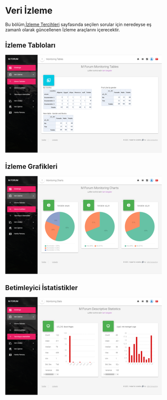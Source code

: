 # Veri İzleme
 
Bu bölüm,[İzleme Tercihleri](/guide/21-preferences.html#monitoring-tools) sayfasında seçilen sorular için neredeyse eş zamanlı olarak güncellenen İzleme araçlarını içerecektir.
 
## İzleme Tabloları
 
![An image](./img/s10_mt_mt.jpg)
 
## İzleme Grafikleri
 
![An image](./img/s10_mt_mc.jpg)
 
## Betimleyici İstatistikler
 
![An image](./img/s10_mt_ds.jpg)
